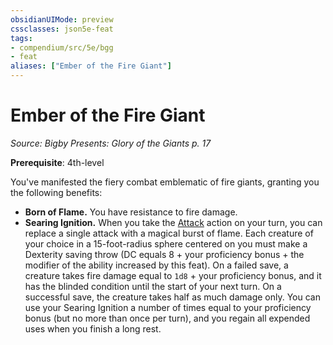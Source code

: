 ```yaml
---
obsidianUIMode: preview
cssclasses: json5e-feat
tags:
- compendium/src/5e/bgg
- feat
aliases: ["Ember of the Fire Giant"]
---
```

# Ember of the Fire Giant
*Source: Bigby Presents: Glory of the Giants p. 17*  

**Prerequisite**: 4th-level

You've manifested the fiery combat emblematic of fire giants, granting you the following benefits:

- **Born of Flame.** You have resistance to fire damage.  
- **Searing Ignition.** When you take the [Attack](rules/actions.md#Attack) action on your turn, you can replace a single attack with a magical burst of flame. Each creature of your choice in a 15-foot-radius sphere centered on you must make a Dexterity saving throw (DC equals 8 + your proficiency bonus + the modifier of the ability increased by this feat). On a failed save, a creature takes fire damage equal to `1d8` + your proficiency bonus, and it has the blinded condition until the start of your next turn. On a successful save, the creature takes half as much damage only. You can use your Searing Ignition a number of times equal to your proficiency bonus (but no more than once per turn), and you regain all expended uses when you finish a long rest.
